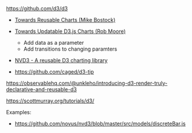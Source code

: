 
https://github.com/d3/d3

- [Towards Reusable Charts (Mike Bostock)](https://bost.ocks.org/mike/chart/)
- [Towards Updatable D3.js Charts (Rob Moore)](https://www.toptal.com/d3-js/towards-reusable-d3-js-charts)
    - Add data as a parameter
    - Add transitions to changing paramters
- [NVD3 - A reusable D3 charting library](https://github.com/novus/nvd3)

- https://github.com/caged/d3-tip

https://observablehq.com/@unkleho/introducing-d3-render-truly-declarative-and-reusable-d3

https://scottmurray.org/tutorials/d3/

Examples:
- https://github.com/novus/nvd3/blob/master/src/models/discreteBar.js
